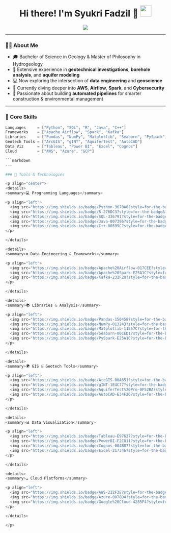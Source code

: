 <!-- Animated Header -->
<h1 align="center">
  Hi there! I'm Syukri Fadzil 👋  
  <img src="https://media.giphy.com/media/hvRJCLFzcasrR4ia7z/giphy.gif" width="35" />
</h1>

<p align="center">
  <img src="https://readme-typing-svg.herokuapp.com?color=%2336BCF7&size=24&center=true&vCenter=true&width=700&lines=🌍+Geologist+Turned+Data+Engineer;🔍+Transforming+Geotechnical+Data+into+Insights;🛠️+Building+Smarter+Infrastructure+with+Code" />
</p>

---

### 👨‍💻 About Me

- 🎓 Bachelor of Science in Geology & Master of Philosophy in Hydrogeology
- 🔬 Extensive experience in **geotechnical investigations**, **borehole analysis**, and **aquifer modeling**
- 💻 Now exploring the intersection of **data engineering** and **geoscience**
- 🧠 Currently diving deeper into **AWS**, **Airflow**, **Spark**, and **Cybersecurity**
- 🎯 Passionate about building **automated pipelines** for smarter construction & environmental management

---

### 🧠 Core Skills

```python
Languages     = ["Python", "SQL", "R", "Java", "C++"]
Frameworks    = ["Apache Airflow", "Spark", "Kafka"]
Libraries     = ["Pandas", "NumPy", "Matplotlib", "Seaborn", "PySpark"]
Geotech Tools = ["ArcGIS", "gINT", "AquiferTest", "AutoCAD"]
Data Viz      = ["Tableau", "Power BI", "Excel", "Cognos"]
Cloud         = ["AWS", "Azure", "GCP"]

```markdown
---

### 🧰 Tools & Technologies

<p align="center">
<details>
<summary>💻 Programming Languages</summary>

<p align="left">
  <img src="https://img.shields.io/badge/Python-3670A0?style=for-the-badge&logo=python&logoColor=white"/>
  <img src="https://img.shields.io/badge/R-276DC3?style=for-the-badge&logo=r&logoColor=white"/>
  <img src="https://img.shields.io/badge/SQL-336791?style=for-the-badge&logo=mysql&logoColor=white"/>
  <img src="https://img.shields.io/badge/Java-007396?style=for-the-badge&logo=java&logoColor=white"/>
  <img src="https://img.shields.io/badge/C++-00599C?style=for-the-badge&logo=c%2B%2B&logoColor=white"/>
</p>

</details>

<details>
<summary>⚙️ Data Engineering & Frameworks</summary>

<p align="left">
  <img src="https://img.shields.io/badge/Apache%20Airflow-017CEE?style=for-the-badge&logo=apacheairflow&logoColor=white"/>
  <img src="https://img.shields.io/badge/Apache%20Spark-E25A1C?style=for-the-badge&logo=apachespark&logoColor=white"/>
  <img src="https://img.shields.io/badge/Kafka-231F20?style=for-the-badge&logo=apachekafka&logoColor=white"/>
</p>

</details>

<details>
<summary>📚 Libraries & Analysis</summary>

<p align="left">
  <img src="https://img.shields.io/badge/Pandas-150458?style=for-the-badge&logo=pandas&logoColor=white"/>
  <img src="https://img.shields.io/badge/NumPy-013243?style=for-the-badge&logo=numpy&logoColor=white"/>
  <img src="https://img.shields.io/badge/Matplotlib-11557C?style=for-the-badge&logo=matplotlib&logoColor=white"/>
  <img src="https://img.shields.io/badge/Seaborn-00CED1?style=for-the-badge"/>
  <img src="https://img.shields.io/badge/PySpark-E25A1C?style=for-the-badge&logo=apachespark&logoColor=white"/>
</p>

</details>

<details>
<summary>🌍 GIS & Geotech Tools</summary>

<p align="left">
  <img src="https://img.shields.io/badge/ArcGIS-00A651?style=for-the-badge&logo=esri&logoColor=white"/>
  <img src="https://img.shields.io/badge/gINT-1E4C77?style=for-the-badge"/>
  <img src="https://img.shields.io/badge/AquiferTest%20Pro-0F52BA?style=for-the-badge"/>
  <img src="https://img.shields.io/badge/AutoCAD-E34F26?style=for-the-badge&logo=autodesk&logoColor=white"/>
</p>

</details>

<details>
<summary>📊 Data Visualization</summary>

<p align="left">
  <img src="https://img.shields.io/badge/Tableau-E97627?style=for-the-badge&logo=tableau&logoColor=white"/>
  <img src="https://img.shields.io/badge/PowerBI-F2C811?style=for-the-badge&logo=powerbi&logoColor=black"/>
  <img src="https://img.shields.io/badge/Cognos-004B87?style=for-the-badge"/>
  <img src="https://img.shields.io/badge/Excel-217346?style=for-the-badge&logo=microsoft-excel&logoColor=white"/>
</p>

</details>

<details>
<summary>☁️ Cloud Platforms</summary>

<p align="left">
  <img src="https://img.shields.io/badge/AWS-232F3E?style=for-the-badge&logo=amazonaws&logoColor=white"/>
  <img src="https://img.shields.io/badge/Azure-0078D4?style=for-the-badge&logo=microsoftazure&logoColor=white"/>
  <img src="https://img.shields.io/badge/Google%20Cloud-4285F4?style=for-the-badge&logo=googlecloud&logoColor=white"/>
</p>

</details>

</p>

